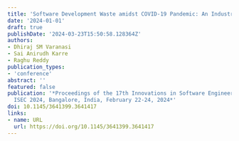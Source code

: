 ```yaml
---
title: 'Software Development Waste amidst COVID-19 Pandemic: An Industry Study'
date: '2024-01-01'
draft: true
publishDate: '2024-03-23T15:50:58.128364Z'
authors:
- Dhiraj SM Varanasi
- Sai Anirudh Karre
- Raghu Reddy
publication_types:
- 'conference'
abstract: ''
featured: false
publication: '*Proceedings of the 17th Innovations in Software Engineering Conference,
  ISEC 2024, Bangalore, India, February 22-24, 2024*'
doi: 10.1145/3641399.3641417
links:
- name: URL
  url: https://doi.org/10.1145/3641399.3641417
---
```


